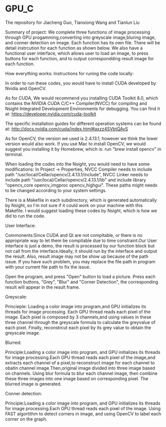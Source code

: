 # GPU_C
The repository for Jiacheng Guo, Tianxiong Wang and Tianlun Liu

Summary of project:
	We complete three functions of image processing through GPU progamming,converting into greyscale image,bluring image, and conner detection on image. Each function has its own file. There will be detail instrcution for each function as shown below. 
	We also have a functional user interface, which allows user to load an image, to press buttons for each function, and to output correspondding result image for each function. 


How everything works:
Instructions for runing the code locally:

In order to run these codes, you would have to install CUDA developed by Nvidia and OpenCV.

As for CUDA, We would recommend you installing CUDA Toolkit 8.0, which contains the NVIDIA CUDA C/C++ Compiler(NVCC) for compiling and Nsight Integrated Development Environments for debugging.
You can find it at: https://developer.nvidia.com/cuda-toolkit

The specific installation guides for different operation systems can be found at:
http://docs.nvidia.com/cuda/index.html#axzz4SVbtQAvS

As for OpenCV, the version we used is 2.4.13.1, however we think the lower version would also work. If you use Mac to install OpenCV, we would suggest you installing it by Homebrew, which is:
run "brew install opencv" in terminal.

When loading the codes into the Nsight, you would need to have some modifications:
In Project -> Properties, NVCC Compiler needs to include path "/usr/local/Cellar/opencv/2.4.13.1/include", NVCC Linker needs to include path "/usr/local/Cellar/opencv/2.4.13.1/lib" and include library "opencv_core opencv_imgproc opencv_highgui". These paths might needs to be changed according to your system settings.

There is a Makefile in each subdirectory, which is generated automatically by Nsight, so I'm not sure if it could work on your machine with this Makefile. I would suggest loading these codes by Nsight, which is how we did to run the code.

User Interface:

Commonents:Since CUDA and Qt are not compitable, or there is no appropriate way to let them be compitable due to time constraint.Our User interface is just a demo, the result is processed by our function block but not call from the interface.Ideally, it should run by the interface and output the result. Also, result image may not be show up because of the path issue. If you have such problem, you may replace the file path in program with your current file  path to fix the issue.

Open the program, and press "Open" button to load a picture.
Press each function buttons, "Grey", "Blur" and "Corner Detection", the corresponding result will appear in the result frame.

Greyscale:

Princieple: Loading a color image into program,and GPU initializes its threads for image processing. Each GPU thread reads each pixel of the image. Each pixel is composed by 3 channels,and using values in these three channel through the greyscale formula to calculate the greyvalue of each pixel. Finally, reconstrcut each pixel by its grey value to obtain the greyscale image. 

Blurred:

Principle:Loading a color image into program, and GPU initializes its threads for image processing.Each GPU thread reads each pixel of the image,and extracts each channel of a pixel,to reconstruct image for each channel to obatin channel image.Then,original image divided into three image based on channels. Using blur formula to blur each channel image, then combine these three images into one image based on corresponding pixel. The blurred image is generated. 


Conner detection:

Principle:Loading a color image into program, and GPU initializes its threads for image processing.Each GPU thread reads each pixel of the image. Using FAST algortithm to detect corners in image, and using OpenCV to label each corner on the graph. 

